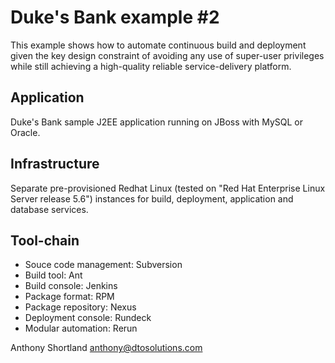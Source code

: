 Duke's Bank example #2
======================

This example shows how to automate continuous build and deployment given the key design constraint of avoiding any use of super-user privileges while still achieving a high-quality reliable service-delivery platform.

Application
-----------
 
Duke's Bank sample J2EE application running on JBoss with MySQL or Oracle.

Infrastructure
--------------

Separate pre-provisioned Redhat Linux (tested on "Red Hat Enterprise Linux Server release 5.6") instances for build, deployment, application and database services.

Tool-chain
----------

* Souce code management: Subversion
* Build tool: Ant
* Build console: Jenkins
* Package format: RPM
* Package repository: Nexus
* Deployment console: Rundeck
* Modular automation: Rerun

Anthony Shortland
anthony@dtosolutions.com
